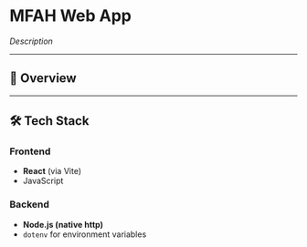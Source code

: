 # MFAH Web App  
*Description*

---

## 🧩 Overview

---

## 🛠️ Tech Stack
### Frontend
- **React** (via Vite)
- JavaScript

### Backend
- **Node.js (native http)**
- `dotenv` for environment variables



